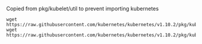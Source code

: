 Copied from pkg/kubelet/util to prevent importing kubernetes

```
wget https://raw.githubusercontent.com/kubernetes/kubernetes/v1.10.2/pkg/kubelet/util/util_unix.go
wget https://raw.githubusercontent.com/kubernetes/kubernetes/v1.10.2/pkg/kubelet/util/util.go
```
